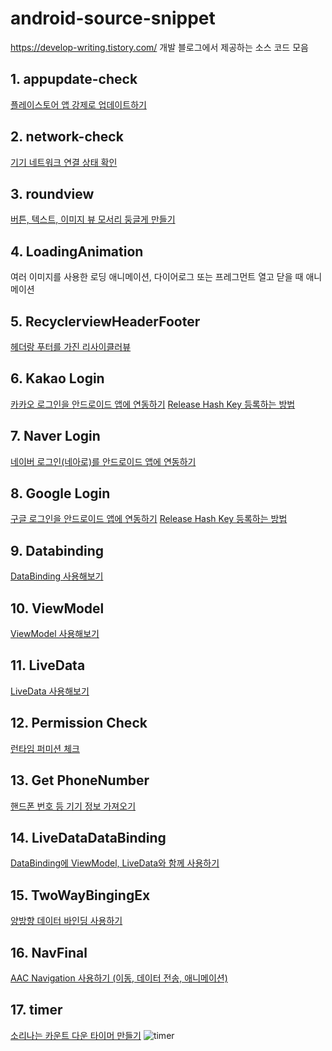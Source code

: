 # android-source-snippet
https://develop-writing.tistory.com/ 개발 블로그에서 제공하는 소스 코드 모음

## 1. appupdate-check
[플레이스토어 앱 강제로 업데이트하기](https://develop-writing.tistory.com/2)

## 2. network-check
[기기 네트워크 연결 상태 확인](https://develop-writing.tistory.com/1)

## 3. roundview
[버튼, 텍스트, 이미지 뷰 모서리 둥글게 만들기](https://develop-writing.tistory.com/7)

## 4. LoadingAnimation
여러 이미지를 사용한 로딩 애니메이션, 다이어로그 또는 프레그먼트 열고 닫을 때 애니메이션 

## 5. RecyclerviewHeaderFooter
[헤더랑 푸터를 가진 리사이클러뷰](https://develop-writing.tistory.com/6)

## 6. Kakao Login
[카카오 로그인을 안드로이드 앱에 연동하기](https://develop-writing.tistory.com/31?category=792763)
[Release Hash Key 등록하는 방법](https://develop-writing.tistory.com/33?category=792763)

## 7. Naver Login
[네이버 로그인(네아로)를 안드로이드 앱에 연동하기](https://develop-writing.tistory.com/29)

## 8. Google Login
[구글 로그인을 안드로이드 앱에 연동하기](https://develop-writing.tistory.com/32?category=792763)
[Release Hash Key 등록하는 방법](https://develop-writing.tistory.com/34?category=792763)

## 9. Databinding
[DataBinding 사용해보기](https://develop-writing.tistory.com/42?category=837244)

## 10. ViewModel
[ViewModel 사용해보기](https://develop-writing.tistory.com/43?category=837244)

## 11. LiveData
[LiveData 사용해보기](https://develop-writing.tistory.com/44)

## 12. Permission Check
[런타임 퍼미션 체크](https://develop-writing.tistory.com/39?category=792763)

## 13. Get PhoneNumber
[핸드폰 번호 등 기기 정보 가져오기](https://develop-writing.tistory.com/40?category=792763)

## 14. LiveDataDataBinding
[DataBinding에 ViewModel, LiveData와 함께 사용하기](https://develop-writing.tistory.com/45)

## 15. TwoWayBingingEx
[양방향 데이터 바인딩 사용하기](https://develop-writing.tistory.com/46)

## 16. NavFinal
[AAC Navigation 사용하기 (이동, 데이터 전송, 애니메이션)](https://develop-writing.tistory.com/48)

## 17. timer
[소리나는 카운트 다운 타이머 만들기](https://develop-writing.tistory.com/76)
![timer](https://user-images.githubusercontent.com/68800994/134800381-1a94db4c-db27-4f5e-a3ad-2a12f158b35f.gif)
